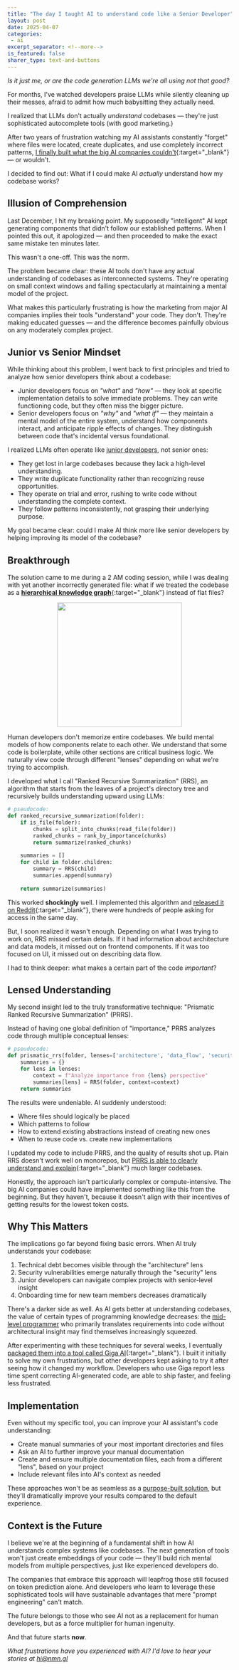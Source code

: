 ```yaml
---
title: "The day I taught AI to understand code like a Senior Developer"
layout: post
date: 2025-04-07
categories:
 - ai
excerpt_separator: <!--more-->
is_featured: false
sharer_type: text-and-buttons
---
```


*Is it just me, or are the code generation LLMs we're all using not that good?*

For months, I've watched developers praise LLMs while silently cleaning up their messes, afraid to admit how much babysitting they actually need. 

I realized that LLMs don't actually _understand_ codebases — they're just sophisticated autocomplete tools (with good marketing.)

After two years of frustration watching my AI assistants constantly "forget" where files were located, create duplicates, and use completely incorrect patterns, [I finally built what the big AI companies couldn't](https://gigamind.dev/){:target="_blank"} — or wouldn't.

I decided to find out: What if I could make AI _actually_ understand how my codebase works?

<!--more-->

## Illusion of Comprehension

Last December, I hit my breaking point. My supposedly "intelligent" AI kept generating components that didn't follow our established patterns. When I pointed this out, it apologized &mdash; and then proceeded to make the exact same mistake ten minutes later.

This wasn't a one-off. This was the norm.

The problem became clear: these AI tools don't have any actual understanding of codebases as interconnected systems. They're operating on small context windows and failing spectacularly at maintaining a mental model of the project.

What makes this particularly frustrating is how the marketing from major AI companies implies their tools "understand" your code. They don't. They're making educated guesses — and the difference becomes painfully obvious on any moderately complex project.

## Junior vs Senior Mindset

While thinking about this problem, I went back to first principles and tried to analyze how senior developers think about a codebase:

* Junior developers focus on *"what"* and *"how"* — they look at specific implementation details to solve immediate problems. They can write functioning code, but they often miss the bigger picture.
* Senior developers focus on *"why"* and *"what if"* — they maintain a mental model of the entire system, understand how components interact, and anticipate ripple effects of changes. They distinguish between code that's incidental versus foundational.

I realized LLMs often operate like [junior developers](/blog/ai-and-learning), not senior ones:

* They get lost in large codebases because they lack a high-level understanding.
* They write duplicate functionality rather than recognizing reuse opportunities.
* They operate on trial and error, rushing to write code without understanding the complete context.
* They follow patterns inconsistently, not grasping their underlying purpose.

My goal became clear: could I make AI think more like senior developers by helping improving its model of the codebase?

## Breakthrough

The solution came to me during a 2 AM coding session, while I was dealing with yet another incorrectly generated file: what if we treated the codebase as a [**hierarchical knowledge graph**](https://gigamind.dev/){:target="_blank"} instead of flat files?

<img src="{{ '/assets/code_graph.png' | relative_url }}" style="width: 20em; margin: 0 auto; display: block;" />

Human developers don't memorize entire codebases. We build mental models of how components relate to each other. We understand that some code is boilerplate, while other sections are critical business logic. We naturally view code through different "lenses" depending on what we're trying to accomplish.

I developed what I call "Ranked Recursive Summarization" (RRS), an algorithm that starts from the leaves of a project's directory tree and recursively builds understanding upward using LLMs:

```python
# pseudocode:
def ranked_recursive_summarization(folder):
    if is_file(folder):
        chunks = split_into_chunks(read_file(folder))
        ranked_chunks = rank_by_importance(chunks)
        return summarize(ranked_chunks)
    
    summaries = []
    for child in folder.children:
        summary = RRS(child)
        summaries.append(summary)
    
    return summarize(summaries)
```

This worked **shockingly** well. I implemented this algorithm and [released it on Reddit](https://gigamind.dev/context){:target="_blank"}, there were hundreds of people asking for access in the same day.

But, I soon realized it wasn't enough. Depending on what I was trying to work on, RRS missed certain details. If it had information about architecture and data models, it missed out on frontend components. If it was too focused on UI, it missed out on describing data flow.

I had to think deeper: what makes a certain part of the code *important*?

## Lensed Understanding

My second insight led to the truly transformative technique: "Prismatic Ranked Recursive Summarization" (PRRS). 

Instead of having one global definition of "importance," PRRS analyzes code through multiple conceptual lenses:

```python
# pseudocode:
def prismatic_rrs(folder, lenses=['architecture', 'data_flow', 'security']):
    summaries = {}
    for lens in lenses:
        context = f"Analyze importance from {lens} perspective"
        summaries[lens] = RRS(folder, context=context)
    return summaries
```

The results were undeniable. AI suddenly understood:

- Where files should logically be placed
- Which patterns to follow
- How to extend existing abstractions instead of creating new ones
- When to reuse code vs. create new implementations

I updated my code to include PRRS, and the quality of results shot up. Plain RRS doesn't work well on monorepos, but [PRRS is able to clearly understand and explain](https://gigamind.dev/context){:target="_blank"} much larger codebases.

Honestly, the approach isn't particularly complex or compute-intensive. The big AI companies could have implemented something like this from the beginning. But they haven't, because it doesn't align with their incentives of getting results for the lowest token costs.

## Why This Matters 

The implications go far beyond fixing basic errors. When AI truly understands your codebase:

1. Technical debt becomes visible through the "architecture" lens
2. Security vulnerabilities emerge naturally through the "security" lens
3. Junior developers can navigate complex projects with senior-level insight
4. Onboarding time for new team members decreases dramatically

There's a darker side as well. As AI gets better at understanding codebases, the value of certain types of programming knowledge decreases: the [mid-level programmer](/blog/ai-illiterate-programmers) who primarily translates requirements into code without architectural insight may find themselves increasingly squeezed.

After experimenting with these techniques for several weeks, I eventually [packaged them into a tool called Giga AI](https://gigamind.dev/context){:target="_blank"}. I built it initially to solve my own frustrations, but other developers kept asking to try it after seeing how it changed my workflow. Developers who use Giga report less time spent correcting AI-generated code, are able to ship faster, and feeling less frustrated.

## Implementation

Even without my specific tool, you can improve your AI assistant's code understanding:

<!-- Here's how you can use AI today to improve your codebase's understanding: -->

* Create manual summaries of your most important directories and files
* Ask an AI to further improve your manual documentation
* Create and ensure multiple documentation files, each from a different "lens", based on your project
* Include relevant files into AI's context as needed

These approaches won't be as seamless as a [purpose-built solution](https://gigamind.dev), but they'll dramatically improve your results compared to the default experience.

## Context is the Future

I believe we're at the beginning of a fundamental shift in how AI understands complex systems like codebases. The next generation of tools won't just create embeddings of your code — they'll build rich mental models from multiple perspectives, just like experienced developers do.

The companies that embrace this approach will leapfrog those still focused on token prediction alone. And developers who learn to leverage these sophisticated tools will have sustainable advantages that mere "prompt engineering" can't match.

The future belongs to those who see AI not as a replacement for human developers, but as a force multiplier for human ingenuity. 

And that future starts **now**.

*What frustrations have you experienced with AI? I'd love to hear your stories at [hi@nmn.gl](mailto:hi@nmn.gl)*